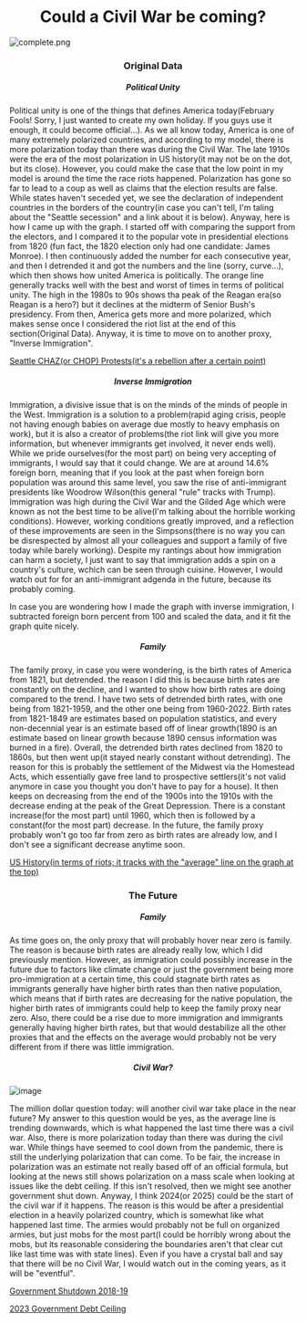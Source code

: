 <h1 align="center">Could a Civil War be coming?</h1>
<img src="https://github.com/akhilmanhattan/cliodynamics/blob/main/America/3/complete.png?raw=true" alt="complete.png"/>
<h3 align="center">Original Data</h3>
<h5 align="center">Political Unity</h5>
<p>Political unity is one of the things that defines America today(February Fools! Sorry, I just wanted to create my own holiday. If you guys use it enough,
it could become official...). As we all know today, America is one of many extremely polarized countries, and according to my model, there is more
polarization today than there was during the Civil War. The late 1910s were the era of the most polarization in US history(it may not be on the dot, but its
close). However, you could make the case that the low point in my model is around the time the race riots happened. Polarization has gone so far to lead to a coup as well as claims that the election results are false. While states haven't seceded yet, we see the declaration of independent countries in the borders of the country(in case you can't tell, I'm taling about the "Seattle secession" and a link about it is below). Anyway, here is how I came up with the graph. I started off with comparing the support from the electors, and I compared it to the popular vote in presidential elections from 1820 (fun fact, the 1820 election only had one candidate: James Monroe). I then continuously added the number for each consecutive year, and then I detrended it and got the numbers and the line (sorry, curve...), which then shows how united America is politically. The orange line generally tracks well with the best and worst of times in terms of political unity. The high in the 1980s to 90s shows tha peak of the Reagan era(so Reagan is a hero?) but it declines at the midterm of Senior Bush's presidency. From then, America gets more and more polarized, which makes sense once I considered the riot list at the end of this section(Original Data). Anyway, it is time to move on to another proxy, "Inverse Immigration".</p>
<a href="https://en.wikipedia.org/wiki/Capitol_Hill_Occupied_Protest#:~:text=The%20Capitol%20Hill%20Occupied%20Protest,Hill%20neighborhood%20of%20Seattle%2C%20Washington.">Seattle CHAZ(or CHOP) Protests(it's a rebellion after a certain point)</a>
<h5 align="center">Inverse Immigration</h5>
<p>Immigration, a divisive issue that is on the minds of the minds of people in the West. Immigration is a solution to a problem(rapid aging crisis, people not having enough babies on average due mostly to heavy emphasis on work), but it is also a creator of problems(the riot link will give you more information, but whenever immigrants get involved, it never ends well). While we pride ourselves(for the most part) on being very accepting of immigrants, I would say that it could change. We are at around 14.6% foreign born, meaning that if you look at the past when foreign born population was around this same level, you saw the rise of anti-immigrant presidents like Woodrow Wilson(this general "rule" tracks with Trump). Immigration was high during the Civil War and the Gilded Age which were known as not the best time to be alive(I'm talking about the horrible working conditions). However, working conditions greatly improved, and a reflection of these improvements are seen in the Simpsons(there is no way you can be disrespected by almost all your colleagues and support a family of five today while barely working). Despite my rantings about how immigration can harm a society, I just want to say that immigration adds a spin on a country's culture, wchich can be seen through cuisine. However, I would watch out for for an anti-immigrant adgenda in the future, because its probably coming.

In case you are wondering how I made the graph with inverse immigration, I subtracted foreign born percent from 100 and scaled the data, and it fit the graph quite nicely.</p>
<h5 align="center">Family</h5>
<p>The family proxy, in case you were wondering, is the birth rates of America from 1821, but detrended. the reason I did this is because birth rates are constantly on the decline, and I wanted to show how birth rates are doing compared to the trend. I have two sets of detrended birth rates, with one being from 1821-1959, and the other one being from 1960-2022. Birth rates from 1821-1849 are estimates based on population statistics, and every non-decennial year is an estimate based off of linear growth(1890 is an estimate based on linear growth because 1890 census information was burned in a fire). Overall, the detrended birth rates declined from 1820 to 1860s, but then went up(it stayed nearly constant without detrending). The reason for this is probably the settlement of the Midwest via the Homestead Acts, which essentially gave free land to prospective settlers(it's not valid anymore in case you thought you don't have to pay for a house). It then keeps on decreasing from the end of the 1900s into the 1910s with the decrease ending at the peak of the Great Depression. There is a constant increase(for the most part) until 1960, which then is followed by a constant(for the most part) decrease. In the future, the family proxy probably won't go too far from zero as birth rates are already low, and I don't see a significant decrease anytime soon.</p>
<a href="https://en.wikipedia.org/wiki/List_of_incidents_of_civil_unrest_in_the_United_States">US History(in terms of riots; it tracks with the "average" line on the graph at the top)</a>
<h3 align="center">The Future</h3>
<h5 align="center">Family</h5>
<p>As time goes on, the only proxy that will probably hover near zero is family. The reason is because birth rates are already really low, which I did previously mention. However, as immigration could possibly increase in the future due to factors like climate change or just the government being more pro-immigration at a certain time, this could stagnate birth rates as immigrants generally have higher birth rates than then native population, which means that if birth rates are decreasing for the native population, the higher birth rates of immigrants could help to keep the family proxy near zero. Also, there could be a rise due to more immigration and immigrants generally having higher birth rates, but that would destabilize all the other proxies that  and the effects on the average would probably not be very different from if there was little immigration.</p>
<h5 align="center">Civil War?</h5>

![image](https://user-images.githubusercontent.com/48994987/219514558-440bfb44-2f1c-49cf-820a-e4b9ad20af1a.png)

<p>The million dollar question today: will another civil war take place in the near future? My answer to this question would be yes, as the average line is trending downwards, which is what happened the last time there was a civil war. Also, there is more polarization today than there was during the civil war. While things have seemed to cool down from the pandemic, there is still the underlying polarization that can come. To be fair, the increase in polarization was an estimate not really based off of an official formula, but looking at the news still shows polarization on a mass scale when looking at issues like the debt ceiling. If this isn't resolved, then we might see another government shut down. Anyway, I think 2024(or 2025) could be the start of the civil war if it happens. The reason is this would be after a presidential election in a heavily polarized country, which is somewhat like what happened last time. The armies would probably not be full on organized armies, but just mobs for the most part(I could be horribly wrong about the mobs, but its reasonable considering the boundaries aren't that clear cut like last time was with state lines). Even if you have a crystal ball and say that there will be no Civil War, I would watch out in the coming years, as it will be "eventful".</p>

<a href="https://en.wikipedia.org/wiki/2018%E2%80%932019_United_States_federal_government_shutdown">Government Shutdown 2018-19</a>

<a href="https://www.brookings.edu/2023/01/25/how-worried-should-we-be-if-the-debt-ceiling-isnt-lifted/">2023 Government Debt Ceiling</a>
